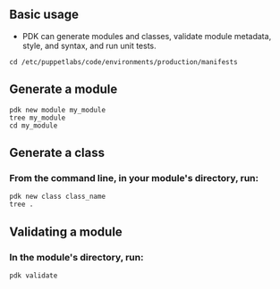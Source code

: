 ## Basic usage
- PDK can generate modules and classes, validate module metadata, style, and syntax, and run unit tests.

```
cd /etc/puppetlabs/code/environments/production/manifests
```

## Generate a module
```
pdk new module my_module
tree my_module
cd my_module
```

## Generate a class
### From the command line, in your module's directory, run:
```
pdk new class class_name
tree .
```

## Validating a module
### In the module's directory, run:
```
pdk validate
```
